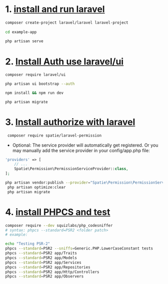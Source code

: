 # 1. [install and run laravel](https://laravel.com/docs/9.x#installation-via-composer) 
```bash 
composer create-project laravel/laravel laravel-project
 
cd example-app
 
php artisan serve
```

# 2. [Install Auth use laravel/ui](https://www.itsolutionstuff.com/post/laravel-9-bootstrap-auth-scaffolding-tutorialexample.html)

```bash 
composer require laravel/ui

php artisan ui bootstrap --auth

npm install && npm run dev

php artisan migrate

```

# 3. [Install authorize with laravel](https://spatie.be/docs/laravel-permission/v5/installation-laravel) 
```bash 
 composer require spatie/laravel-permission
```
- Optional: The service provider will automatically get registered. Or you may manually add the service provider in your config/app.php file:

```php 
'providers' => [
    // ...
    Spatie\Permission\PermissionServiceProvider::class,
];
```

```bash 
php artisan vendor:publish --provider="Spatie\Permission\PermissionServiceProvider"
 php artisan optimize:clear
 php artisan migrate

```

# 4. [install PHPCS and test](https://gitlab.com/erkhuy/tech-laravel-react)
```bash 
composer require --dev squizlabs/php_codesniffer
# syntax: phpcs --standard=PSR2 <folder patch>
# example:

echo "Testing PSR-2"
phpcs --standard=PSR2 --sniffs=Generic.PHP.LowerCaseConstant tests
phpcs --standard=PSR2 app/Traits
phpcs --standard=PSR2 app/Models
phpcs --standard=PSR2 app/Services
phpcs --standard=PSR2 app/Repositories
phpcs --standard=PSR2 app/Http/Controllers
phpcs --standard=PSR2 app/Observers

```


